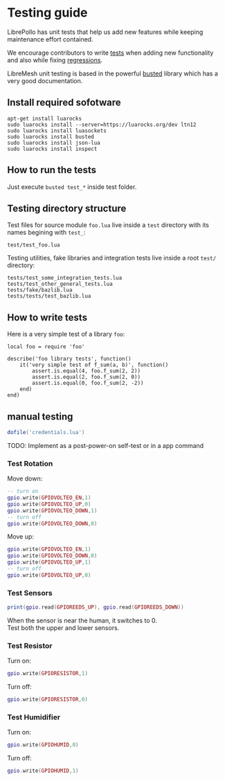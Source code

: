 # Testing guide

LibrePollo has unit tests that help us add new features while keeping maintenance effort contained.

We encourage contributors to write [tests](https://en.wikipedia.org/wiki/Unit_testing)  when adding new functionality and also while fixing [regressions](https://en.wikipedia.org/wiki/Regression_testing).

LibreMesh unit testing is based in the powerful [busted](https://lunarmodules.github.io/busted/) library which has a very good documentation.

## Install required sofotware
```
apt-get install luarocks
sudo luarocks install --server=https://luarocks.org/dev ltn12
sudo luarocks install luasockets
sudo luarocks install busted
sudo luarocks install json-lua 
sudo luarocks install inspect
```
## How to run the tests

Just execute `busted test_*` inside test folder.

## Testing directory structure

Test files for source module `foo.lua` live inside a `test` directory with its names begining with `test_`:

```
test/test_foo.lua

```

Testing utilities, fake libraries and integration tests live inside a root `test/` directory:

```
tests/test_some_integration_tests.lua
tests/test_other_general_tests.lua
tests/fake/bazlib.lua
tests/tests/test_bazlib.lua
```

## How to write tests

Here is a very simple test of a library `foo`:
```[lua]
local foo = require 'foo'

describe('foo library tests', function()
    it('very simple test of f_sum(a, b)', function()
        assert.is.equal(4, foo.f_sum(2, 2))
        assert.is.equal(2, foo.f_sum(2, 0))
        assert.is.equal(0, foo.f_sum(2, -2))
    end)
end)
```
## manual testing
```lua
dofile('credentials.lua')
```
TODO: Implement as a post-power-on self-test or in a app command

### Test Rotation

Move down:
```lua
-- turn on
gpio.write(GPIOVOLTEO_EN,1)
gpio.write(GPIOVOLTEO_UP,0)
gpio.write(GPIOVOLTEO_DOWN,1)
-- turn off
gpio.write(GPIOVOLTEO_DOWN,0)
```

Move up:
```lua
gpio.write(GPIOVOLTEO_EN,1)
gpio.write(GPIOVOLTEO_DOWN,0)
gpio.write(GPIOVOLTEO_UP,1)
-- turn off
gpio.write(GPIOVOLTEO_UP,0)
```

### Test Sensors
```lua
print(gpio.read(GPIOREEDS_UP), gpio.read(GPIOREEDS_DOWN))
```

When the sensor is near the human, it switches to 0.  
Test both the upper and lower sensors.

### Test Resistor

Turn on:
```lua
gpio.write(GPIORESISTOR,1)
```

Turn off:
```lua
gpio.write(GPIORESISTOR,0)
```

### Test Humidifier

Turn on:
```lua
gpio.write(GPIOHUMID,0)
```

Turn off:
```lua
gpio.write(GPIOHUMID,1)
```